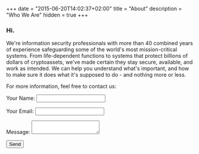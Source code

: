 +++
date = "2015-06-20T14:02:37+02:00"
title = "About"
description = "Who We Are"
hidden = true
+++

### Hi.

We're information security professionals with more than 40 combined years of experience safeguarding some of the world's most mission-critical systems. From life-dependent functions to systems that protect billions of dollars of cryptoassets, we've made certain they stay secure, available, and work as intended. We can help you understand what's important, and how to make sure it does what it's supposed to do - and nothing more or less.

For more information, feel free to contact us:

<form name="contact" method="POST" data-netlify="true">
  <p>
    <label>Your Name: <input type="text" name="name" /></label>
  </p>
  <p>
    <label>Your Email: <input type="email" name="email" /></label>
  </p>
  <p>
    <label>Message: <textarea name="message"></textarea></label>
  </p>
  <p>
    <button type="submit">Send</button>
  </p>
</form>
